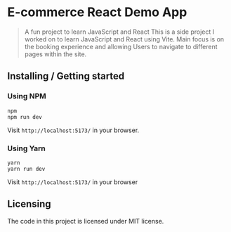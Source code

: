 # E-commerce React Demo App

> A fun project to learn JavaScript and React
> This is a side project I worked on to learn JavaScript and React using Vite.
> Main focus is on the booking experience and allowing Users to navigate to different pages within the site.

## Installing / Getting started

### Using NPM

```shell
npm
npm run dev
```

Visit `http://localhost:5173/` in your browser.

### Using Yarn

```shell
yarn
yarn run dev
```

Visit `http://localhost:5173/` in your browser

## Licensing

The code in this project is licensed under MIT license.

